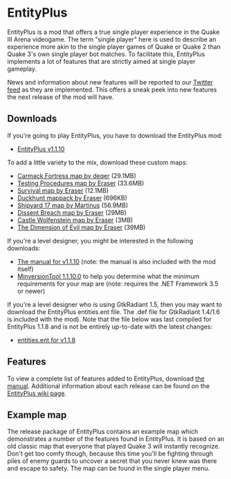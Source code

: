 # EntityPlus
EntityPlus is a mod that offers a true single player experience in the Quake III Arena videogame. The term "single player" here is used to describe an experience more akin to the single player games of Quake or Quake 2 than Quake 3's own single player bot matches. To facilitate this, EntityPlus implements a lot of features that are strictly aimed at single player gameplay.

News and information about new features will be reported to our [Twitter feed](https://twitter.com/#!/EntityPlus) as they are implemented. This offers a sneak peek into new features the next release of the mod will have.


## Downloads

If you're going to play EntityPlus, you have to download the EntityPlus mod:
* [EntityPlus v1.1.10](https://github.com/TheEnginesOfCreation/EntityPlus/releases/tag/1.1.10)

To add a little variety to the mix, download these custom maps:
* [Carmack Fortress map by deqer](https://storage.googleapis.com/google-code-archive-downloads/v2/code.google.com/entityplus/krep1.zip) (29.1MB)
* [Testing Procedures map by Eraser](http://www.theenginesofcreation.com/content.php?id=addons/ep_procedures) (33.6MB)
* [Survival map by Eraser](http://www.theenginesofcreation.com/content.php?id=addons/ep_survival) (12.1MB) 
* [Duckhunt mappack by Eraser](http://www.theenginesofcreation.com/content.php?id=addons/ep_duckhunt) (696KB)
* [Shipyard 17 map by Martinus](http://www.quake3world.com/forum/viewtopic.php?f=10&t=51412) (56.9MB)
* [Dissent Breach map by Eraser](http://www.theenginesofcreation.com/content.php?id=addons/ep_dissent) (29MB)
* [Castle Wolfenstein map by Eraser](http://www.theenginesofcreation.com/content.php?id=addons/ep_wolf3d) (3MB)
* [The Dimension of Evil map by Eraser](http://www.theenginesofcreation.com/content.php?id=addons/ep_evil) (39MB)

If you're a level designer, you might be interested in the following downloads:
* [The manual for v1.1.10](https://github.com/TheEnginesOfCreation/EntityPlus/releases/download/1.1.10/manual-1.1.10.pdf) (note: the manual is also included with the mod itself)
* [MinversionTool 1.1.10.0](https://github.com/TheEnginesOfCreation/EntityPlus/releases/download/1.1.10/minversiontool-1.1.10.0.zip) to help you determine what the minimum requirements for your map are (note: requires the .NET Framework 3.5 or newer)

If you're a level designer who is using GtkRadiant 1.5, then you may want to download the EntityPlus entities.ent file. The .def file for GtkRadiant 1.4/1.6 is included with the mod). Note that the file below was last compiled for EntityPlus 1.1.8 and is not be entirely up-to-date with the latest changes:
* [entities.ent for v1.1.8](https://github.com/TheEnginesOfCreation/EntityPlus/releases/download/1.1.8/entities.ent)

## Features

To view a complete list of features added to EntityPlus, download [the manual](https://github.com/TheEnginesOfCreation/EntityPlus/releases/download/1.1.10/manual-1.1.10.pdf). Additional information about each release can be found on the [EntityPlus wiki page](https://github.com/TheEnginesOfCreation/EntityPlus/blob/wiki/Index.md). 

## Example map
The release package of EntityPlus contains an example map which demonstrates a number of the features found in EntityPlus. It is based on an old classic map that everyone that played Quake 3 will instantly recognize. Don't get too comfy though, because this time you'll be fighting through piles of enemy guards to uncover a secret that you never knew was there and escape to safety. The map can be found in the single player menu. 

